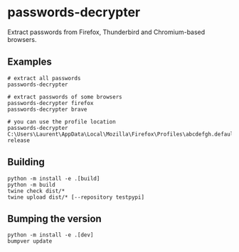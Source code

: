 # passwords-decrypter

Extract passwords from Firefox, Thunderbird and Chromium-based browsers.

## Examples

    # extract all passwords
	passwords-decrypter

    # extract passwords of some browsers
	passwords-decrypter firefox
	passwords-decrypter brave

    # you can use the profile location
	passwords-decrypter C:\Users\Laurent\AppData\Local\Mozilla\Firefox\Profiles\abcdefgh.default-release

## Building

	python -m install -e .[build]
	python -m build
	twine check dist/*
	twine upload dist/* [--repository testpypi]

## Bumping the version

	python -m install -e .[dev]
    bumpver update
